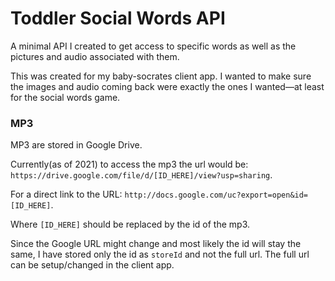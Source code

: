 # Toddler Social Words API 

A minimal API I created to get access to specific words as well as the pictures and audio associated with them.

This was created for my baby-socrates client app. I wanted to make sure the images and audio coming back were exactly the ones I wanted—at least for the social words game.

### MP3

MP3 are stored in Google Drive. 

Currently(as of 2021) to access the mp3 the url would be: `https://drive.google.com/file/d/[ID_HERE]/view?usp=sharing`.

For a direct link to the URL: `http://docs.google.com/uc?export=open&id=[ID_HERE]`. 

Where `[ID_HERE]` should be replaced by the id of the mp3. 

Since the Google URL might change and most likely the id will stay the same, I have stored only the id as `storeId` and not the full url. The full url can be setup/changed in the client app.